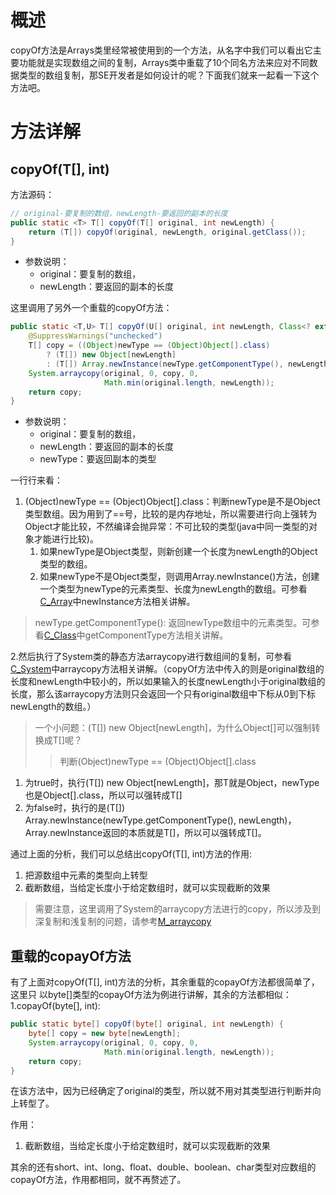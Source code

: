 # 概述
copyOf方法是Arrays类里经常被使用到的一个方法，从名字中我们可以看出它主要功能就是实现数组之间的复制，Arrays类中重载了10个同名方法来应对不同数据类型的数组复制，那SE开发者是如何设计的呢？下面我们就来一起看一下这个方法吧。

# 方法详解

## copyOf(T[], int)

方法源码：
```java
// original-要复制的数组，newLength-要返回的副本的长度
public static <T> T[] copyOf(T[] original, int newLength) {
    return (T[]) copyOf(original, newLength, original.getClass());
}
```
- 参数说明：
    - original：要复制的数组，
    - newLength：要返回的副本的长度

这里调用了另外一个重载的copyOf方法：
```java
public static <T,U> T[] copyOf(U[] original, int newLength, Class<? extends T[]> newType) {
    @SuppressWarnings("unchecked")
    T[] copy = ((Object)newType == (Object)Object[].class)
        ? (T[]) new Object[newLength]
        : (T[]) Array.newInstance(newType.getComponentType(), newLength);
    System.arraycopy(original, 0, copy, 0,
                     Math.min(original.length, newLength));
    return copy;
}
```
- 参数说明：
    - original：要复制的数组，
    - newLength：要返回的副本的长度
    - newType：要返回副本的类型

一行行来看：

1. (Object)newType == (Object)Object[].class：判断newType是不是Object类型数组。因为用到了==号，比较的是内存地址，所以需要进行向上强转为Object才能比较，不然编译会抛异常：不可比较的类型(java中同一类型的对象才能进行比较)。
    1. 如果newType是Object类型，则新创建一个长度为newLength的Object类型的数组。
    2. 如果newType不是Object类型，则调用Array.newInstance()方法，创建一个类型为newType的元素类型、长度为newLength的数组。可参看[C_Array](/java/lang/reflect/C_Array.md)中newInstance方法相关讲解。
> newType.getComponentType(): 返回newType数组中的元素类型。可参看[C_Class](/java/lang/C_Class.md)中getComponentType方法相关讲解。

2.然后执行了System类的静态方法arraycopy进行数组间的复制，可参看[C_System](/java/lang/C_System.md)中arraycopy方法相关讲解。（copyOf方法中传入的则是original数组的长度和newLength中较小的，所以如果输入的长度newLength小于original数组的长度，那么该arraycopy方法则只会返回一个只有original数组中下标从0到下标newLength的数组。）


> 一个小问题：(T[]) new Object[newLength]，为什么Object[]可以强制转换成T[]呢？
>> 判断(Object)newType == (Object)Object[].class
1. 为true时，执行(T[]) new Object[newLength]，那T就是Object，newType也是Object[].class，所以可以强转成T[]
2. 为false时，执行的是(T[]) Array.newInstance(newType.getComponentType(), newLength)，Array.newInstance返回的本质就是T[]，所以可以强转成T[]。

通过上面的分析，我们可以总结出copyOf(T[], int)方法的作用:
1. 把源数组中元素的类型向上转型
2. 截断数组，当给定长度小于给定数组时，就可以实现截断的效果

> 需要注意，这里调用了System的arraycopy方法进行的copy，所以涉及到深复制和浅复制的问题，请参考[M_arraycopy](/java/lang/system/M_arraycopy.md)

## 重载的copayOf方法

有了上面对copyOf(T[], int)方法的分析，其余重载的copayOf方法都很简单了，这里只
以byte[]类型的copayOf方法为例进行讲解，其余的方法都相似：
1.copayOf(byte[], int):
```java
public static byte[] copyOf(byte[] original, int newLength) {
    byte[] copy = new byte[newLength];
    System.arraycopy(original, 0, copy, 0,
                     Math.min(original.length, newLength));
    return copy;
}
```
在该方法中，因为已经确定了original的类型，所以就不用对其类型进行判断并向上转型了。

作用：
1. 截断数组，当给定长度小于给定数组时，就可以实现截断的效果

其余的还有short、int、long、float、double、boolean、char类型对应数组的copayOf方法，作用都相同，就不再赘述了。
